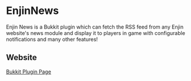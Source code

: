 EnjinNews
=========

Enjin News is a Bukkit plugin which can fetch the RSS feed from any Enjin website's news module and display it to players in game with configurable notifications and many other features!

## Website
[Bukkit Plugin Page]

[Bukkit Plugin Page]: http://dev.bukkit.org/bukkit-plugins/enjin-news/
